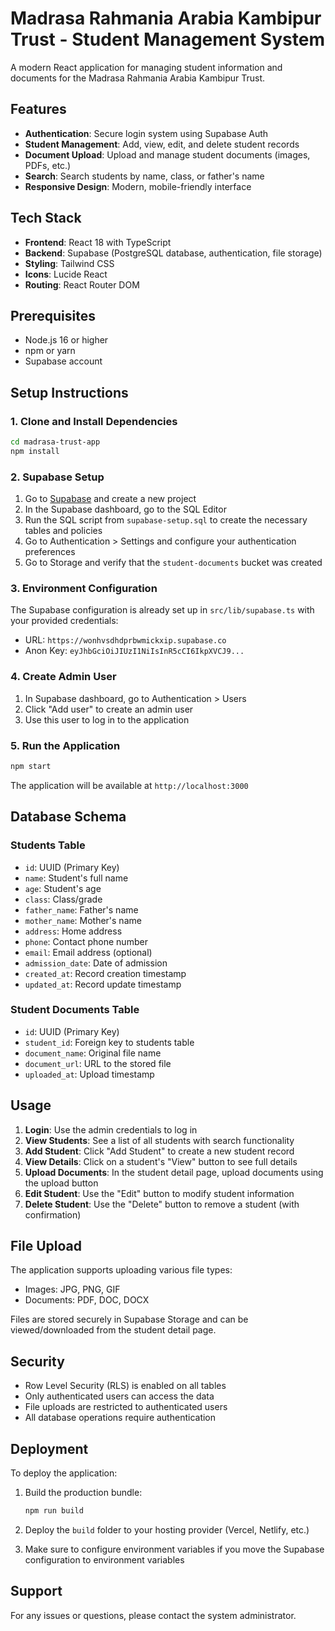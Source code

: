 # Madrasa Rahmania Arabia Kambipur Trust - Student Management System

A modern React application for managing student information and documents for the Madrasa Rahmania Arabia Kambipur Trust.

## Features

- **Authentication**: Secure login system using Supabase Auth
- **Student Management**: Add, view, edit, and delete student records
- **Document Upload**: Upload and manage student documents (images, PDFs, etc.)
- **Search**: Search students by name, class, or father's name
- **Responsive Design**: Modern, mobile-friendly interface

## Tech Stack

- **Frontend**: React 18 with TypeScript
- **Backend**: Supabase (PostgreSQL database, authentication, file storage)
- **Styling**: Tailwind CSS
- **Icons**: Lucide React
- **Routing**: React Router DOM

## Prerequisites

- Node.js 16 or higher
- npm or yarn
- Supabase account

## Setup Instructions

### 1. Clone and Install Dependencies

```bash
cd madrasa-trust-app
npm install
```

### 2. Supabase Setup

1. Go to [Supabase](https://supabase.com) and create a new project
2. In the Supabase dashboard, go to the SQL Editor
3. Run the SQL script from `supabase-setup.sql` to create the necessary tables and policies
4. Go to Authentication > Settings and configure your authentication preferences
5. Go to Storage and verify that the `student-documents` bucket was created

### 3. Environment Configuration

The Supabase configuration is already set up in `src/lib/supabase.ts` with your provided credentials:
- URL: `https://wonhvsdhdprbwmickxip.supabase.co`
- Anon Key: `eyJhbGciOiJIUzI1NiIsInR5cCI6IkpXVCJ9...`

### 4. Create Admin User

1. In Supabase dashboard, go to Authentication > Users
2. Click "Add user" to create an admin user
3. Use this user to log in to the application

### 5. Run the Application

```bash
npm start
```

The application will be available at `http://localhost:3000`

## Database Schema

### Students Table
- `id`: UUID (Primary Key)
- `name`: Student's full name
- `age`: Student's age
- `class`: Class/grade
- `father_name`: Father's name
- `mother_name`: Mother's name
- `address`: Home address
- `phone`: Contact phone number
- `email`: Email address (optional)
- `admission_date`: Date of admission
- `created_at`: Record creation timestamp
- `updated_at`: Record update timestamp

### Student Documents Table
- `id`: UUID (Primary Key)
- `student_id`: Foreign key to students table
- `document_name`: Original file name
- `document_url`: URL to the stored file
- `uploaded_at`: Upload timestamp

## Usage

1. **Login**: Use the admin credentials to log in
2. **View Students**: See a list of all students with search functionality
3. **Add Student**: Click "Add Student" to create a new student record
4. **View Details**: Click on a student's "View" button to see full details
5. **Upload Documents**: In the student detail page, upload documents using the upload button
6. **Edit Student**: Use the "Edit" button to modify student information
7. **Delete Student**: Use the "Delete" button to remove a student (with confirmation)

## File Upload

The application supports uploading various file types:
- Images: JPG, PNG, GIF
- Documents: PDF, DOC, DOCX

Files are stored securely in Supabase Storage and can be viewed/downloaded from the student detail page.

## Security

- Row Level Security (RLS) is enabled on all tables
- Only authenticated users can access the data
- File uploads are restricted to authenticated users
- All database operations require authentication

## Deployment

To deploy the application:

1. Build the production bundle:
   ```bash
   npm run build
   ```

2. Deploy the `build` folder to your hosting provider (Vercel, Netlify, etc.)

3. Make sure to configure environment variables if you move the Supabase configuration to environment variables

## Support

For any issues or questions, please contact the system administrator.
